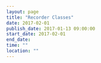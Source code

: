 ```yaml
---
layout: page
title: "Recorder Classes"
date: 2017-02-01
publish_date: 2017-01-13 09:00:00
start_date: 2017-02-01
end_date:
time: ""
location: ""
---
```


